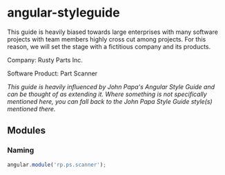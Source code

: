 # angular-styleguide
This guide is heavily biased towards large enterprises with many software projects with team members highly cross cut among projects. For this reason, we will set the stage with a fictitious company and its products.

Company: Rusty Parts Inc.

Software Product: Part Scanner

*This guide is heavily influenced by John Papa's Angular Style Guide and can be thought of as extending it. Where something is not specifically mentioned here, you can fall back to the John Papa Style Guide style(s) mentioned there.*

## Modules

### Naming

```javascript
angular.module('rp.ps.scanner');
```

